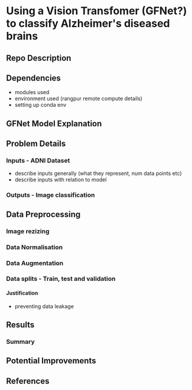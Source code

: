 # Using a Vision Transfomer (GFNet?) to classify Alzheimer's diseased brains 

## Repo Description

## Dependencies
- modules used
- environment used (rangpur remote compute details)
- setting up conda env

## GFNet Model Explanation

## Problem Details
### Inputs - ADNI Dataset
- describe inputs generally (what they represent, num data points etc)
- describe inputs with relation to model
### Outputs - Image classification

## Data Preprocessing
### Image rezizing
### Data Normalisation
### Data Augmentation
### Data splits - Train, test and validation
#### Justification
- preventing data leakage 

## Results
### Summary

## Potential Improvements

## References